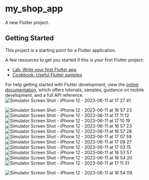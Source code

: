 # my_shop_app

A new Flutter project.

## Getting Started

This project is a starting point for a Flutter application.

A few resources to get you started if this is your first Flutter project:

- [Lab: Write your first Flutter app](https://docs.flutter.dev/get-started/codelab)
- [Cookbook: Useful Flutter samples](https://docs.flutter.dev/cookbook)

For help getting started with Flutter development, view the
[online documentation](https://docs.flutter.dev/), which offers tutorials,
samples, guidance on mobile development, and a full API reference.
![Simulator Screen Shot - iPhone 12 - 2023-06-11 at 17 27 41](https://github.com/ridelkombem/shop_app_withFirebase/assets/92898115/5a43c5c5-ecf9-4813-92fd-bf893f457613)

![Simulator Screen Shot - iPhone 12 - 2023-06-11 at 16 57 23](https://github.com/ridelkombem/shop_app_withFirebase/assets/92898115/a29c0480-f9e9-437c-962f-e24a8887e478)
![Simulator Screen Shot - iPhone 12 - 2023-06-11 at 17 11 12](https://github.com/ridelkombem/shop_app_withFirebase/assets/92898115/8edc0b69-94a7-4be1-84c0-557fe181afc3)
![Simulator Screen Shot - iPhone 12 - 2023-06-11 at 17 10 19](https://github.com/ridelkombem/shop_app_withFirebase/assets/92898115/096d26e4-b1ae-47d1-b213-c3b52250a6c1)
![Simulator Screen Shot - iPhone 12 - 2023-06-11 at 16 57 23](https://github.com/ridelkombem/shop_app_withFirebase/assets/92898115/0872da97-165d-49e5-b346-33588707a52b)
![Simulator Screen Shot - iPhone 12 - 2023-06-11 at 16 57 28](https://github.com/ridelkombem/shop_app_withFirebase/assets/92898115/f49a447a-4b4f-449d-bd0b-896b37802d6b)
![Simulator Screen Shot - iPhone 12 - 2023-06-11 at 17 07 59](https://github.com/ridelkombem/shop_app_withFirebase/assets/92898115/a72d4233-0636-4254-a302-e86f912b4534)
![Simulator Screen Shot - iPhone 12 - 2023-06-11 at 17 09 27](https://github.com/ridelkombem/shop_app_withFirebase/assets/92898115/16912b7f-a5d1-4974-9f31-40d0481478b3)
![Simulator Screen Shot - iPhone 12 - 2023-06-11 at 17 03 15](https://github.com/ridelkombem/shop_app_withFirebase/assets/92898115/bb657ef1-7476-49f2-9160-7cdd88ca73bc)
![Simulator Screen Shot - iPhone 12 - 2023-06-11 at 16 53 57](https://github.com/ridelkombem/shop_app_withFirebase/assets/92898115/6a3c5d81-021c-480d-b55d-0e14b858d8ee)
![Simulator Screen Shot - iPhone 12 - 2023-06-11 at 16 54 20](https://github.com/ridelkombem/shop_app_withFirebase/assets/92898115/e7c1eb27-fb2f-4067-a587-1945e2c4b609)
![Simulator Screen Shot - iPhone 12 - 2023-06-11 at 17 11 31](https://github.com/ridelkombem/shop_app_withFirebase/assets/92898115/883f59f8-022f-4e26-8f4a-012f2feff76e)

![Simulator Screen Shot - iPhone 12 - 2023-06-11 at 16 54 09](https://github.com/ridelkombem/shop_app_withFirebase/assets/92898115/234ec0c3-572c-49bd-9ae0-81fedb5f1b20)
